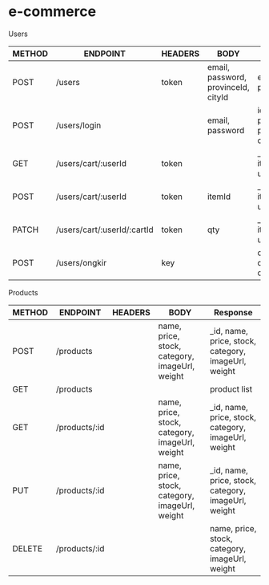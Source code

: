 # e-commerce

Users

| METHOD | ENDPOINT | HEADERS | BODY | Response
|--|--|--|--|--|
| POST | /users | token | email, password, provinceId, cityId| email, password
| POST | /users/login | | email, password | id, email, password, provinceId, cityId, token
| GET | /users/cart/:userId | token | | _id, item(object), userId, qty
| POST | /users/cart/:userId | token | itemId | _id, item(object), userId, qty
| PATCH | /users/cart/:userId/:cartId | token | qty | _id, item(object), userId, qty
|POST | /users/ongkir | key | | courier, destination, origin | rajaongkir (object)

Products

| METHOD | ENDPOINT | HEADERS | BODY | Response
|--|--|--|--|--|
| POST | /products | | name, price, stock, category, imageUrl, weight | _id, name, price, stock, category, imageUrl, weight
| GET | /products | | | product list 
| GET | /products/:id | | name, price, stock, category, imageUrl, weight | _id, name, price, stock, category, imageUrl, weight
| PUT | /products/:id | | name, price, stock, category, imageUrl, weight | _id, name, price, stock, category, imageUrl, weight
| DELETE | /products/:id | | | name, price, stock, category, imageUrl, weight





